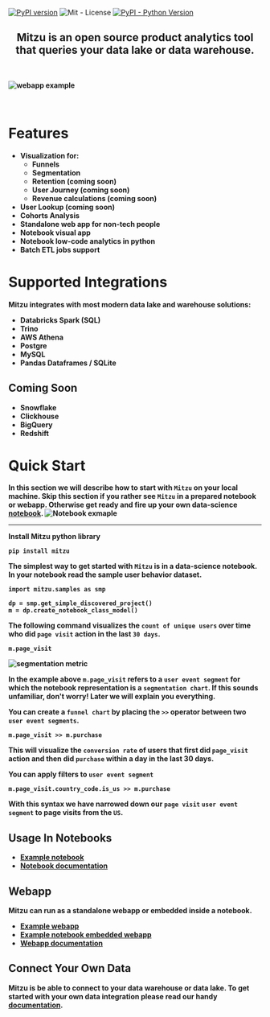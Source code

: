 
[![PyPI version](https://badge.fury.io/py/mitzu.svg)](https://badge.fury.io/py/mitzu)
![Mit - License](https://img.shields.io/pypi/l/mitzu)
[![PyPI - Python Version](https://img.shields.io/pypi/pyversions/mitzu.svg)](https://pypi.org/project/mitzu/)


<h2 align="center">
<b>Mitzu<b> is an open source <b>product analytics </b> tool that queries your <b>data lake</b> or <b>data warehouse</b>.
</h2>
</br>

![webapp example](https://raw.githubusercontent.com/mitzu-io/mitzu/main/resources/hero.gif)

</br>

# Features
-  Visualization for:
   - Funnels 
   - Segmentation
   - Retention (coming soon)
   - User Journey (coming soon)
   - Revenue calculations (coming soon)
- User Lookup (coming soon)
- Cohorts Analysis
- Standalone web app for non-tech people
- Notebook visual app
- Notebook low-code analytics in python
- Batch ETL jobs support

# Supported Integrations
Mitzu integrates with most modern data lake and warehouse solutions:

- Databricks Spark (SQL)
- Trino 
- AWS Athena
- Postgre
- MySQL
- Pandas Dataframes / SQLite

## Coming Soon
- Snowflake
- Clickhouse
- BigQuery
- Redshift

# Quick Start


In this section we will describe how to start with `Mitzu` on your local machine. Skip this section if you rather see `Mitzu` in a prepared notebook or webapp. Otherwise get ready and fire up your own data-science [notebook](https://jupyter.org/). 
![Notebook exmaple](https://raw.githubusercontent.com/mitzu-io/mitzu/main/resources/mitzu_in_notebook.gif)

----

Install Mitzu python library

```
pip install mitzu
```

The simplest way to get started with `Mitzu` is in a data-science notebook. In your notebook read the sample user behavior dataset.

```
import mitzu.samples as smp

dp = smp.get_simple_discovered_project()
m = dp.create_notebook_class_model()
```

The following command visualizes the `count of unique users` over time who did `page visit` action in the last `30 days`.

```
m.page_visit
```

![segmentation metric](https://raw.githubusercontent.com/mitzu-io/mitzu/main/resources/segmentation.png)

In the example above `m.page_visit` refers to a `user event segment` for which the notebook representation is a `segmentation chart`. 
If this sounds unfamiliar, don't worry! Later we will explain you everything.


You can create a `funnel chart` by placing the `>>` operator between two `user event segments`.

```
m.page_visit >> m.purchase
```

This will visualize the `conversion rate` of users that first did `page_visit` action and then did `purchase` within a day in the last 30 days.

You can apply filters to `user event segment`

```
m.page_visit.country_code.is_us >> m.purchase
```

With this syntax we have narrowed down our `page visit` `user event segment` to page visits from the `US`.

## Usage In Notebooks

- [Example notebook](https://deepnote.com/mitzu-example) 
- [Notebook documentation](https://mitzu.io/documentation/notebook)

## Webapp

Mitzu can run as a standalone webapp or embedded inside a notebook.

- [Example webapp](https://app.mitzu.io)
- [Example notebook embedded webapp](https://deepnote.com/mitzu-example-webapp)
- [Webapp documentation](https://mitzu.io/webapp)

## Connect Your Own Data

Mitzu is be able to connect to your data warehouse or data lake.
To get started with your own data integration please read our handy [documentation](https://mitzu.io/documentation/integrate).